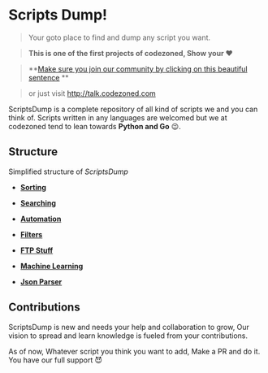 # Scripts Dump!

> Your goto place to find and dump any script you want.



> **This is one of the first projects of codezoned, Show your :heart:**

> **[Make sure you join our community by clicking on this beautiful sentence](http://talk.codezoned.com) **

> or just visit http://talk.codezoned.com



ScriptsDump is a complete repository of all kind of scripts we and you can think of. Scripts written in any languages are welcomed but we at codezoned tend to lean towards **Python and Go** :wink:.

## Structure
Simplified structure of *ScriptsDump*

* **[Sorting](/Arrays-Sorting/src)**

* **[Searching](/Arrays-searching/src)**

* **[Automation](Automation/src)**

* **[Filters](Filters/src)**

* **[FTP Stuff](/FTP_Stuff/src)**

* **[Machine Learning](/Machine_Learning/src/)**

* **[Json Parser](/Json_Parser/src)**






## Contributions

ScriptsDump is new and needs your help and collaboration to grow, Our vision to spread and learn knowledge is fueled from your contributions.

As of now, Whatever script you think you want to add, Make a PR and do it. You have our full support :smiling_imp:
